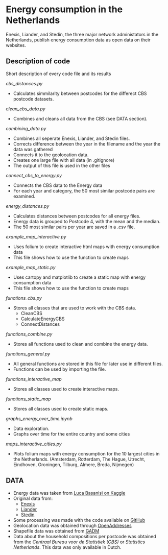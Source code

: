 # Energy consumption in the Netherlands

Enexis, Liander, and Stedin, the three major network administators in the Netherlands, publish energy consumption data as open data on their websites. 

## Description of code
Short description of every code file and its results

*cbs_distances.py*
- Calculates simmilarity between postcodes for the differect CBS postcode datasets.

*clean_cbs_data.py*
- Combines and cleans all data from the CBS (see DATA section).

*combining_data.py*
- Combines all seperate Enexis, Liander, and Stedin files. 
- Corrects difference between the year in the filename and the year the data was gathered
- Connects it to the geolocation data.
- Creates one large file with all data (in .gitignore)
- The output of this file is used in the other files

*connect_cbs_to_energy.py*
- Connects the CBS data to the Energy data
- For each year and category, the 50 most similar postcode pairs are examined.

*energy_distances.py*
- Calculates distances between postcodes for all energy files.
- Energy data is grouped to Postcode 4, with the mean and the median.
- The 50 most similar pairs per year are saved in a .csv file.

*example_map_interactive.py*
- Uses folium to create interactive html maps with energy consumption data
- This file shows how to use the function to create maps

*example_map_static.py*
- Uses cartopy and matplotlib to create a static map with energy consumption data
- This file shows how to use the function to create maps

*functions_cbs.py*
- Stores all classes that are used to work with the CBS data.
  - CleanCBS
  - CalculateEnergyCBS
  - ConnectDistances

*functions_combine.py*
- Stores all functions used to clean and combine the energy data. 

*functions_general.py*
- All general functions are stored in this file for later use in different files.
- Functions can be used by importing the file.

*functions_interactive_map*
- Stores all classes used to create interactive maps.

*functions_static_map*
- Stores all classes used to create static maps.

*graphs_energy_over_time.ipynb*
- Data exploration.
- Graphs over time for  the entire country and some cities

*maps_interactive_cities.py*
- Plots folium maps with energy consumption for the 10 largest cities in the Netherlands.
(Amsterdam, Rotterdam, The Hague, Utrecht, Eindhoven, Groningen, Tilburg, Almere, Breda, Nijmegen)

## DATA
- Energy data was taken from [Luca Basanisi
 on Kaggle](https://www.kaggle.com/lucabasa/dutch-energy)
 - Original data from:
   - [Enexis](https://www.enexis.nl/over-ons/wat-bieden-we/andere-diensten/open-data)
   - [Liander](https://www.liander.nl/partners/datadiensten/open-data/data)
   - [Stedin](https://www.stedin.net/zakelijk/open-data/verbruiksgegevens)
 - Some processing was made with the code available on [GitHub](https://github.com/lucabasa/kaggle_dutch_energy/blob/master/raw_data_cleaning.ipynb)
- Geolocation data was obtained through [OpenAddresses](https://openaddresses.io/)
- Shapefile data was obtained from [GADM](https://gadm.org/)
- Data about the household compositions per postcode was obtained from the _Centraal Bureau voor de Statistiek ([CBS](https://opendata.cbs.nl/#/CBS/nl/))_ or _Statistics Netherlands_. This data was only available in Dutch.
